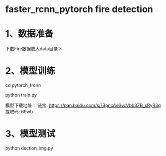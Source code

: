 # faster_rcnn_pytorch  fire detection
# 1、数据准备
下载Fire数据放入data目录下
# 2、模型训练
cd pytorch_frcnn

python train.py

模型下载地址：
链接: https://pan.baidu.com/s/1BpncAs6vcVbb3ZB_sRyR3g 提取码: 69wb 

# 3、模型测试
python dection_img.py

